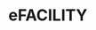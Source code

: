 <!--$layout:block--> 
<!--$lang: en_US--> 
<!--$zh_CN: /简体中文/eFACILITY/README.html--> 
<!--$ja_JP: /日本語/eFACILITY/README.html-->
<!--#Doc-->
<!--$class:mt-->
# eFACILITY 
<!--Doc #-->